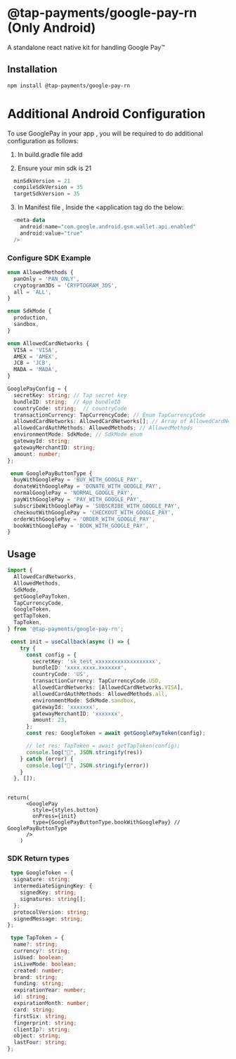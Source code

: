 # @tap-payments/google-pay-rn (Only Android)

A standalone react native kit for handling Google Pay™

## Installation

```sh
npm install @tap-payments/google-pay-rn
```

# Additional Android Configuration

To use GooglePay in your app , you will be required to do additional configuration as follows:

1. In build.gradle file add



2. Ensure your min sdk is 21

```kotlin
  minSdkVersion = 21
  compileSdkVersion = 35
  targetSdkVersion = 35
```

3. In Manifest file , Inside the <application tag do the below:

```kotlin
  <meta-data
    android:name="com.google.android.gsm.wallet.api.enabled"
    android:value="true"
  />
```

### Configure SDK Example

```ts
enum AllowedMethods {
  panOnly = 'PAN_ONLY',
  cryptogram3Ds = 'CRYPTOGRAM_3DS',
  all = 'ALL',
}
```

```ts
enum SdkMode {
  production,
  sandbox,
}
```

```ts
enum AllowedCardNetworks {
  VISA = 'VISA',
  AMEX = 'AMEX',
  JCB = 'JCB',
  MADA = 'MADA',
}
```

```ts
GooglePayConfig = {
  secretKey: string; // Tap secret key
  bundleID: string;  // App bundleID
  countryCode: string;  // countryCode
  transactionCurrency: TapCurrencyCode; // Enum TapCurrencyCode
  allowedCardNetworks: AllowedCardNetworks[]; // Array of AllowedCardNetworks enum 
  allowedCardAuthMethods: AllowedMethods; // AllowedMethods
  environmentMode: SdkMode; // SdkMode enum
  gatewayId: string;
  gatewayMerchantID: string;
  amount: number;
};

 enum GooglePayButtonType {
  buyWithGooglePay = 'BUY_WITH_GOOGLE_PAY',
  donateWithGooglePay = 'DONATE_WITH_GOOGLE_PAY',
  normalGooglePay = 'NORMAL_GOOGLE_PAY',
  payWithGooglePay = 'PAY_WITH_GOOGLE_PAY',
  subscribeWithGooglePay = 'SUBSCRIBE_WITH_GOOGLE_PAY',
  checkoutWithGooglePay = 'CHECKOUT_WITH_GOOGLE_PAY',
  orderWithGooglePay = 'ORDER_WITH_GOOGLE_PAY',
  bookWithGooglePay = 'BOOK_WITH_GOOGLE_PAY',
}
```

## Usage

```ts
import {
  AllowedCardNetworks,
  AllowedMethods,
  SdkMode,
  getGooglePayToken,
  TapCurrencyCode,
  GoogleToken,
  getTapToken,
  TapToken,
} from '@tap-payments/google-pay-rn';

 const init = useCallback(async () => {
    try {
      const config = {
        secretKey: 'sk_test_xxxxxxxxxxxxxxxxxxx',
        bundleID: 'xxxx.xxxx.xxxxxxx',
        countryCode: 'US',
        transactionCurrency: TapCurrencyCode.USD,
        allowedCardNetworks: [AllowedCardNetworks.VISA],
        allowedCardAuthMethods: AllowedMethods.all,
        environmentMode: SdkMode.sandbox,
        gatewayId: 'xxxxxxx',
        gatewayMerchantID: 'xxxxxxx',
        amount: 23,
      };
      const res: GoogleToken = await getGooglePayToken(config);

      // let res: TapToken = await getTapToken(config);
      console.log("🚀", JSON.stringify(res))
    } catch (error) {
      console.log("🚀", JSON.stringify(error))
    }
  }, []);
  
```

```tsx
return(
      <GooglePay
        style={styles.button}
        onPress={init}
        type={GooglePayButtonType.bookWithGooglePay} // GooglePayButtonType
      />
    )
```

### SDK Return types

```ts
 type GoogleToken = {
  signature: string;
  intermediateSigningKey: {
    signedKey: string;
    signatures: string[];
  };
  protocolVersion: string;
  signedMessage: string;
};
```

```ts
 type TapToken = {
  name?: string;
  currency?: string;
  isUsed: boolean;
  isLiveMode: boolean;
  created: number;
  brand: string;
  funding: string;
  expirationYear: number;
  id: string;
  expirationMonth: number;
  card: string;
  firstSix: string;
  fingerprint: string;
  clientIp?: string;
  object: string;
  lastFour: string;
};

```
